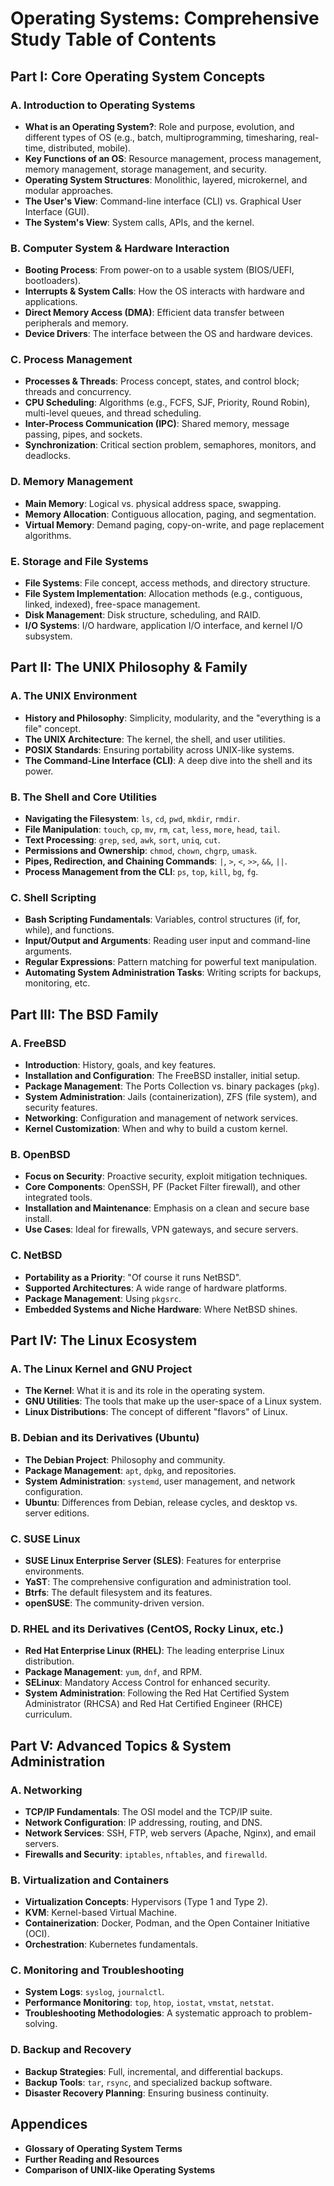 # Operating Systems: Comprehensive Study Table of Contents

## Part I: Core Operating System Concepts

### A. Introduction to Operating Systems
-   **What is an Operating System?**: Role and purpose, evolution, and different types of OS (e.g., batch, multiprogramming, timesharing, real-time, distributed, mobile).
-   **Key Functions of an OS**: Resource management, process management, memory management, storage management, and security.
-   **Operating System Structures**: Monolithic, layered, microkernel, and modular approaches.
-   **The User's View**: Command-line interface (CLI) vs. Graphical User Interface (GUI).
-   **The System's View**: System calls, APIs, and the kernel.

### B. Computer System & Hardware Interaction
-   **Booting Process**: From power-on to a usable system (BIOS/UEFI, bootloaders).
-   **Interrupts & System Calls**: How the OS interacts with hardware and applications.
-   **Direct Memory Access (DMA)**: Efficient data transfer between peripherals and memory.
-   **Device Drivers**: The interface between the OS and hardware devices.

### C. Process Management
-   **Processes & Threads**: Process concept, states, and control block; threads and concurrency.
-   **CPU Scheduling**: Algorithms (e.g., FCFS, SJF, Priority, Round Robin), multi-level queues, and thread scheduling.
-   **Inter-Process Communication (IPC)**: Shared memory, message passing, pipes, and sockets.
-   **Synchronization**: Critical section problem, semaphores, monitors, and deadlocks.

### D. Memory Management
-   **Main Memory**: Logical vs. physical address space, swapping.
-   **Memory Allocation**: Contiguous allocation, paging, and segmentation.
-   **Virtual Memory**: Demand paging, copy-on-write, and page replacement algorithms.

### E. Storage and File Systems
-   **File Systems**: File concept, access methods, and directory structure.
-   **File System Implementation**: Allocation methods (e.g., contiguous, linked, indexed), free-space management.
-   **Disk Management**: Disk structure, scheduling, and RAID.
-   **I/O Systems**: I/O hardware, application I/O interface, and kernel I/O subsystem.

## Part II: The UNIX Philosophy & Family

### A. The UNIX Environment
-   **History and Philosophy**: Simplicity, modularity, and the "everything is a file" concept.
-   **The UNIX Architecture**: The kernel, the shell, and user utilities.
-   **POSIX Standards**: Ensuring portability across UNIX-like systems.
-   **The Command-Line Interface (CLI)**: A deep dive into the shell and its power.

### B. The Shell and Core Utilities
-   **Navigating the Filesystem**: `ls`, `cd`, `pwd`, `mkdir`, `rmdir`.
-   **File Manipulation**: `touch`, `cp`, `mv`, `rm`, `cat`, `less`, `more`, `head`, `tail`.
-   **Text Processing**: `grep`, `sed`, `awk`, `sort`, `uniq`, `cut`.
-   **Permissions and Ownership**: `chmod`, `chown`, `chgrp`, `umask`.
-   **Pipes, Redirection, and Chaining Commands**: `|`, `>`, `<`, `>>`, `&&`, `||`.
-   **Process Management from the CLI**: `ps`, `top`, `kill`, `bg`, `fg`.

### C. Shell Scripting
-   **Bash Scripting Fundamentals**: Variables, control structures (if, for, while), and functions.
-   **Input/Output and Arguments**: Reading user input and command-line arguments.
-   **Regular Expressions**: Pattern matching for powerful text manipulation.
-   **Automating System Administration Tasks**: Writing scripts for backups, monitoring, etc.

## Part III: The BSD Family

### A. FreeBSD
-   **Introduction**: History, goals, and key features.
-   **Installation and Configuration**: The FreeBSD installer, initial setup.
-   **Package Management**: The Ports Collection vs. binary packages (`pkg`).
-   **System Administration**: Jails (containerization), ZFS (file system), and security features.
-   **Networking**: Configuration and management of network services.
-   **Kernel Customization**: When and why to build a custom kernel.

### B. OpenBSD
-   **Focus on Security**: Proactive security, exploit mitigation techniques.
-   **Core Components**: OpenSSH, PF (Packet Filter firewall), and other integrated tools.
-   **Installation and Maintenance**: Emphasis on a clean and secure base install.
-   **Use Cases**: Ideal for firewalls, VPN gateways, and secure servers.

### C. NetBSD
-   **Portability as a Priority**: "Of course it runs NetBSD".
-   **Supported Architectures**: A wide range of hardware platforms.
-   **Package Management**: Using `pkgsrc`.
-   **Embedded Systems and Niche Hardware**: Where NetBSD shines.

## Part IV: The Linux Ecosystem

### A. The Linux Kernel and GNU Project
-   **The Kernel**: What it is and its role in the operating system.
-   **GNU Utilities**: The tools that make up the user-space of a Linux system.
-   **Linux Distributions**: The concept of different "flavors" of Linux.

### B. Debian and its Derivatives (Ubuntu)
-   **The Debian Project**: Philosophy and community.
-   **Package Management**: `apt`, `dpkg`, and repositories.
-   **System Administration**: `systemd`, user management, and network configuration.
-   **Ubuntu**: Differences from Debian, release cycles, and desktop vs. server editions.

### C. SUSE Linux
-   **SUSE Linux Enterprise Server (SLES)**: Features for enterprise environments.
-   **YaST**: The comprehensive configuration and administration tool.
-   **Btrfs**: The default filesystem and its features.
-   **openSUSE**: The community-driven version.

### D. RHEL and its Derivatives (CentOS, Rocky Linux, etc.)
-   **Red Hat Enterprise Linux (RHEL)**: The leading enterprise Linux distribution.
-   **Package Management**: `yum`, `dnf`, and RPM.
-   **SELinux**: Mandatory Access Control for enhanced security.
-   **System Administration**: Following the Red Hat Certified System Administrator (RHCSA) and Red Hat Certified Engineer (RHCE) curriculum.

## Part V: Advanced Topics & System Administration

### A. Networking
-   **TCP/IP Fundamentals**: The OSI model and the TCP/IP suite.
-   **Network Configuration**: IP addressing, routing, and DNS.
-   **Network Services**: SSH, FTP, web servers (Apache, Nginx), and email servers.
-   **Firewalls and Security**: `iptables`, `nftables`, and `firewalld`.

### B. Virtualization and Containers
-   **Virtualization Concepts**: Hypervisors (Type 1 and Type 2).
-   **KVM**: Kernel-based Virtual Machine.
-   **Containerization**: Docker, Podman, and the Open Container Initiative (OCI).
-   **Orchestration**: Kubernetes fundamentals.

### C. Monitoring and Troubleshooting
-   **System Logs**: `syslog`, `journalctl`.
-   **Performance Monitoring**: `top`, `htop`, `iostat`, `vmstat`, `netstat`.
-   **Troubleshooting Methodologies**: A systematic approach to problem-solving.

### D. Backup and Recovery
-   **Backup Strategies**: Full, incremental, and differential backups.
-   **Backup Tools**: `tar`, `rsync`, and specialized backup software.
-   **Disaster Recovery Planning**: Ensuring business continuity.

## Appendices
-   **Glossary of Operating System Terms**
-   **Further Reading and Resources**
-   **Comparison of UNIX-like Operating Systems**
